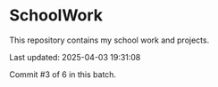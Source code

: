 # SchoolWork

This repository contains my school work and projects.

Last updated: 2025-04-03 19:31:08

Commit #3 of 6 in this batch.